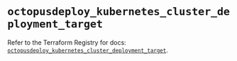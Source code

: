 # `octopusdeploy_kubernetes_cluster_deployment_target`

Refer to the Terraform Registry for docs: [`octopusdeploy_kubernetes_cluster_deployment_target`](https://registry.terraform.io/providers/octopusdeploylabs/octopusdeploy/0.43.2/docs/resources/kubernetes_cluster_deployment_target).
